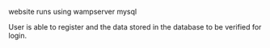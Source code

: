website runs using wampserver mysql

User is able to register and the data stored in the database to be verified for login. 

